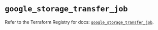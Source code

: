 # `google_storage_transfer_job`

Refer to the Terraform Registry for docs: [`google_storage_transfer_job`](https://registry.terraform.io/providers/hashicorp/google-beta/6.3.0/docs/resources/google_storage_transfer_job).
